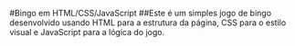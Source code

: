 #Bingo em HTML/CSS/JavaScript
##Este é um simples jogo de bingo desenvolvido usando HTML para a estrutura da página, CSS para o estilo visual e JavaScript para a lógica do jogo.
